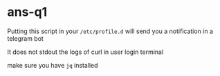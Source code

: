 # ans-q1

Putting this script in your `/etc/profile.d` will send you a notification in a telegram bot      


It does not stdout the logs of curl in user login terminal     

make sure you have `jq` installed



